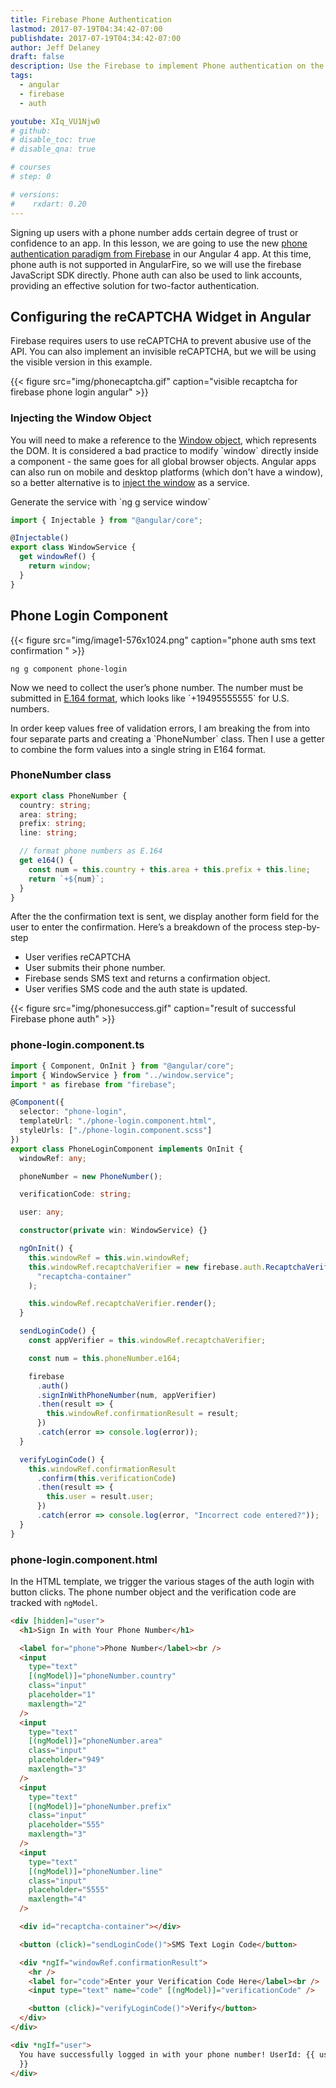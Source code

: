 ```yaml
---
title: Firebase Phone Authentication
lastmod: 2017-07-19T04:34:42-07:00
publishdate: 2017-07-19T04:34:42-07:00
author: Jeff Delaney
draft: false
description: Use the Firebase to implement Phone authentication on the web.
tags:
  - angular
  - firebase
  - auth

youtube: XIq_VU1Njw0
# github:
# disable_toc: true
# disable_qna: true

# courses
# step: 0

# versions:
#    rxdart: 0.20
---
```


<p>Signing up users with a phone number adds certain degree of trust or confidence to an app. In this lesson, we are going to use the new <a href="https://firebase.google.com/docs/auth/web/phone-auth">phone authentication paradigm from Firebase</a> in our Angular 4 app. At this time, phone auth is not supported in AngularFire, so we will use the firebase JavaScript SDK directly. Phone auth can also be used to link accounts, providing an effective solution for two-factor authentication. </p>

## Configuring the reCAPTCHA Widget in Angular

<p>Firebase requires users to use reCAPTCHA to prevent abusive use of the API. You can also implement an invisible reCAPTCHA, but we will be using the visible version in this example. </p>

{{< figure src="img/phonecaptcha.gif" caption="visible recaptcha for firebase phone login angular" >}}

### Injecting the Window Object

<p>You will need to make a reference to the <a href="https://developer.mozilla.org/en-US/docs/Web/API/Window">Window object</a>, which represents the DOM. It is considered a bad practice to modify `window` directly inside a component - the same goes for all global browser objects. Angular apps can also run on mobile and desktop platforms (which don't have a window), so a better alternative is to <a href="https://juristr.com/blog/2016/09/ng2-get-window-ref/">inject the window</a> as a service. </p>

<p>Generate the service with `ng g service window`</p>

```typescript
import { Injectable } from "@angular/core";

@Injectable()
export class WindowService {
  get windowRef() {
    return window;
  }
}
```

## Phone Login Component

{{< figure src="img/image1-576x1024.png" caption="phone auth sms text confirmation " >}}

```shell
ng g component phone-login
```

<p>Now we need to collect the user’s phone number. The number must be submitted in <a href="https://en.wikipedia.org/wiki/E.164">E.164 format</a>, which looks like `+19495555555` for U.S. numbers. </p>

<p>In order keep values free of validation errors, I am breaking the from into four separate parts and creating a `PhoneNumber` class. Then I use a getter to combine the form values into a single string in E164 format. </p>

### PhoneNumber class

```typescript
export class PhoneNumber {
  country: string;
  area: string;
  prefix: string;
  line: string;

  // format phone numbers as E.164
  get e164() {
    const num = this.country + this.area + this.prefix + this.line;
    return `+${num}`;
  }
}
```

<p>After the the confirmation text is sent, we display another form field for the user to enter the confirmation. Here’s a breakdown of the process step-by-step</p>

- User verifies reCAPTCHA
- User submits their phone number.
- Firebase sends SMS text and returns a confirmation object.
- User verifies SMS code and the auth state is updated.

{{< figure src="img/phonesuccess.gif" caption="result of successful Firebase phone auth" >}}

### phone-login.component.ts

```typescript
import { Component, OnInit } from "@angular/core";
import { WindowService } from "../window.service";
import * as firebase from "firebase";

@Component({
  selector: "phone-login",
  templateUrl: "./phone-login.component.html",
  styleUrls: ["./phone-login.component.scss"]
})
export class PhoneLoginComponent implements OnInit {
  windowRef: any;

  phoneNumber = new PhoneNumber();

  verificationCode: string;

  user: any;

  constructor(private win: WindowService) {}

  ngOnInit() {
    this.windowRef = this.win.windowRef;
    this.windowRef.recaptchaVerifier = new firebase.auth.RecaptchaVerifier(
      "recaptcha-container"
    );

    this.windowRef.recaptchaVerifier.render();
  }

  sendLoginCode() {
    const appVerifier = this.windowRef.recaptchaVerifier;

    const num = this.phoneNumber.e164;

    firebase
      .auth()
      .signInWithPhoneNumber(num, appVerifier)
      .then(result => {
        this.windowRef.confirmationResult = result;
      })
      .catch(error => console.log(error));
  }

  verifyLoginCode() {
    this.windowRef.confirmationResult
      .confirm(this.verificationCode)
      .then(result => {
        this.user = result.user;
      })
      .catch(error => console.log(error, "Incorrect code entered?"));
  }
}
```

### phone-login.component.html

In the HTML template, we trigger the various stages of the auth login with
button clicks. The phone number object and the verification code are tracked
with `ngModel`.

```html
<div [hidden]="user">
  <h1>Sign In with Your Phone Number</h1>

  <label for="phone">Phone Number</label><br />
  <input
    type="text"
    [(ngModel)]="phoneNumber.country"
    class="input"
    placeholder="1"
    maxlength="2"
  />
  <input
    type="text"
    [(ngModel)]="phoneNumber.area"
    class="input"
    placeholder="949"
    maxlength="3"
  />
  <input
    type="text"
    [(ngModel)]="phoneNumber.prefix"
    class="input"
    placeholder="555"
    maxlength="3"
  />
  <input
    type="text"
    [(ngModel)]="phoneNumber.line"
    class="input"
    placeholder="5555"
    maxlength="4"
  />

  <div id="recaptcha-container"></div>

  <button (click)="sendLoginCode()">SMS Text Login Code</button>

  <div *ngIf="windowRef.confirmationResult">
    <hr />
    <label for="code">Enter your Verification Code Here</label><br />
    <input type="text" name="code" [(ngModel)]="verificationCode" />

    <button (click)="verifyLoginCode()">Verify</button>
  </div>
</div>

<div *ngIf="user">
  You have successfully logged in with your phone number! UserId: {{ user?.uid
  }}
</div>
```
